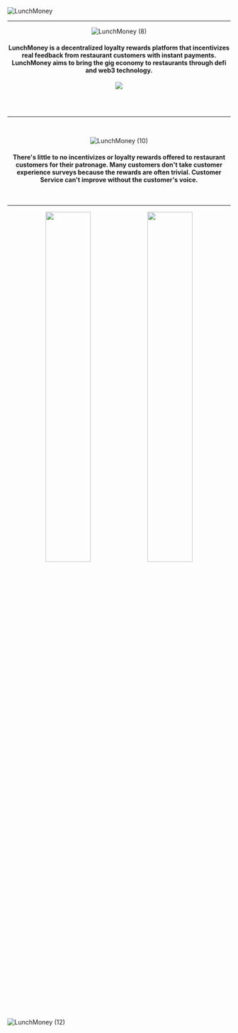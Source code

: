 ![LunchMoney](https://user-images.githubusercontent.com/49618856/185108020-d4e7e6d1-276b-4761-b761-b39dcefbc417.png)
<hr/>
<div align="center">

![LunchMoney (8)](https://user-images.githubusercontent.com/49618856/185119392-c4935ae2-280a-41e7-b179-f3ab06037224.png)
<h4>
  <span>
    LunchMoney is a decentralized loyalty rewards
    platform that incentivizes real feedback from
    restaurant customers with instant payments<b>.</b>
  </span>
  <span>
    <b>LunchMoney</b> aims to bring the gig economy to
    restaurants through defi and web3 technology<b>.</b>
  </span>
</h4>

<img src='https://user-images.githubusercontent.com/49618856/185115721-35e71cf4-ed0f-4ffe-b7c6-123af1c77a84.PNG'/>

<br/><br/>
<hr/>

<br/>

![LunchMoney (10)](https://user-images.githubusercontent.com/49618856/185124695-601317eb-1bad-4433-90f0-0d20072901a2.png)

#### There's little to no incentivizes or loyalty rewards offered to restaurant customers for their patronage. Many customers don't take customer experience surveys because the rewards are often trivial. Customer Service can't improve without the customer's voice.
<br/>
<hr/>

<div>

<img width="45%" src='https://user-images.githubusercontent.com/49618856/185128783-882665bf-7004-403b-baac-288b2816db90.PNG'/>
<img width="45%" src='https://user-images.githubusercontent.com/49618856/185128803-504366cd-9638-4f7a-8436-cf6111be4d77.PNG'/>
  
</div>

<!-- <img max-width="100%" height='500px' src="https://user-images.githubusercontent.com/49618856/185109642-aa518ba7-527a-4423-91bb-1a4c94c05d51.PNG"> --> 

</div>

<br/><br/><br/>
![LunchMoney (12)](https://user-images.githubusercontent.com/49618856/185147387-255d00c7-13f1-45c4-be86-ae401ff8e46a.png)
